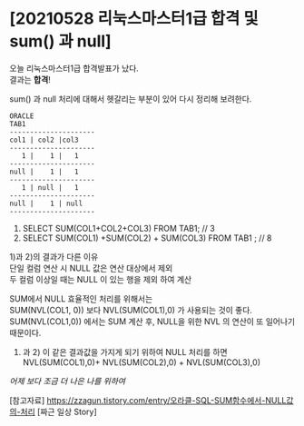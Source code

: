 # [20210528 리눅스마스터1급 합격 및 sum() 과 null]

오늘 리눅스마스터1급 합격발표가 났다.  
결과는 <b>합격</b>!   


sum() 과 null 처리에 대해서 헷갈리는 부분이 있어 다시 정리해 보려한다.
```
ORACLE 
TAB1
---------------------
col1 | col2 |col3
---------------------
   1 |    1 |   1
---------------------
null |    1 |   1
---------------------
   1 | null |   1
---------------------
null |    1 | null
---------------------
```

1) SELECT SUM(COL1+COL2+COL3) FROM TAB1;  // 3  
2) SELECT SUM(COL1) +SUM(COL2) + SUM(COL3) FROM TAB1 ; // 8  
     
1)과 2)의 결과가 다른 이유  
단일 컬럼 연산 시 NULL 값은 연산 대상에서 제외  
두 컬럼 이상일 때는 NULL 이 있는 행을 제외 하여 계산  
  
SUM에서 NULL 효율적인 처리를 위해서는   
SUM(NVL(COL1, 0)) 보다 NVL(SUM(COL1),0) 가 사용되는 것이 좋다.    
SUM(NVL(COL1,0)) 에서는 SUM 계산 후, NULL을 위한 NVL 의 연산이 또 일어나기 때문이다.  
  
1) 과 2) 이 같은 결과값을 가지게 되기 위하여 NULL 처리를 하면  
NVL(SUM(COL1),0)+ NVL(SUM(COL2),0) +  NVL(SUM(COL3),0)  
     
*어제 보다 조금 더 나은 나를 위하여*  
  
  
[참고자료]
https://zzagun.tistory.com/entry/오라클-SQL-SUM함수에서-NULL값의-처리 [짜근 일상 Story]
